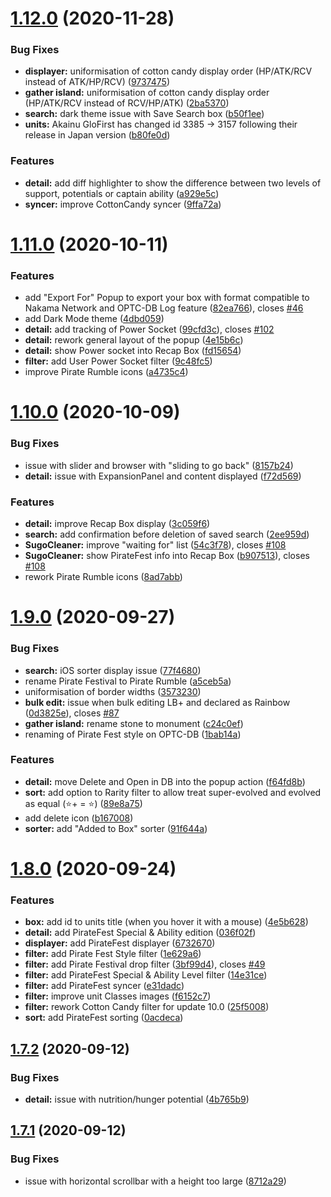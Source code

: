 # [1.12.0](https://github.com/Nagarian/optc-box-manager/compare/v1.11.0...v1.12.0) (2020-11-28)


### Bug Fixes

* **displayer:** uniformisation of cotton candy display order (HP/ATK/RCV instead of ATK/HP/RCV) ([9737475](https://github.com/Nagarian/optc-box-manager/commit/97374754f036a6c428fd317932ae53c5f3658e3c))
* **gather island:** uniformisation of cotton candy display order (HP/ATK/RCV instead of RCV/HP/ATK) ([2ba5370](https://github.com/Nagarian/optc-box-manager/commit/2ba537043f565954d9032b41f0734660488546d7))
* **search:** dark theme issue with Save Search box ([b50f1ee](https://github.com/Nagarian/optc-box-manager/commit/b50f1ee0f0532a9e3cb43ff2b35fcf86f93361e0))
* **units:** Akainu GloFirst has changed id 3385 -> 3157 following their release in Japan version ([b80fe0d](https://github.com/Nagarian/optc-box-manager/commit/b80fe0d6a65d6316426697294bdbdb8812ee7766))


### Features

* **detail:** add diff highlighter to show the difference between two levels of support, potentials or captain ability ([a929e5c](https://github.com/Nagarian/optc-box-manager/commit/a929e5c2c0622475c5d0ff74efdd8a87e80bba0e))
* **syncer:** improve CottonCandy syncer ([9ffa72a](https://github.com/Nagarian/optc-box-manager/commit/9ffa72a2a5e717bfaa47a6641c08fc49f381cb67))



# [1.11.0](https://github.com/Nagarian/optc-box-manager/compare/v1.10.0...v1.11.0) (2020-10-11)


### Features

* add "Export For" Popup to export your box with format compatible to Nakama Network and OPTC-DB Log feature ([82ea766](https://github.com/Nagarian/optc-box-manager/commit/82ea76670944c34672aa902e615cb1ed777b265f)), closes [#46](https://github.com/Nagarian/optc-box-manager/issues/46)
* add Dark Mode theme ([4dbd059](https://github.com/Nagarian/optc-box-manager/commit/4dbd0594dd9bc1681b455fde5d162fb112eea99b))
* **detail:** add tracking of Power Socket ([99cfd3c](https://github.com/Nagarian/optc-box-manager/commit/99cfd3cf5fef2c0cab4eb13dbff5f5e432686d19)), closes [#102](https://github.com/Nagarian/optc-box-manager/issues/102)
* **detail:** rework general layout of the popup ([4e15b6c](https://github.com/Nagarian/optc-box-manager/commit/4e15b6cbaf59f91df001119b8724c25bfbf801f4))
* **detail:** show Power socket into Recap Box ([fd15654](https://github.com/Nagarian/optc-box-manager/commit/fd15654989dd8374b781a6181db29e7d4979167c))
* **filter:** add User Power Socket filter ([9c48fc5](https://github.com/Nagarian/optc-box-manager/commit/9c48fc5a0d84d5bb85fcb13337427fdfdb968028))
* improve Pirate Rumble icons ([a4735c4](https://github.com/Nagarian/optc-box-manager/commit/a4735c4ee96604590f2c7984a1571ffbd052f905))



# [1.10.0](https://github.com/Nagarian/optc-box-manager/compare/v1.9.0...v1.10.0) (2020-10-09)


### Bug Fixes

* issue with slider and browser with "sliding to go back" ([8157b24](https://github.com/Nagarian/optc-box-manager/commit/8157b2473c84fa8914f7a28ef0cda1a3a638668e))
* **detail:** issue with ExpansionPanel and content displayed ([f72d569](https://github.com/Nagarian/optc-box-manager/commit/f72d56900e7a3181c42fd6b14d7c8f9aa44d5c83))


### Features

* **detail:** improve Recap Box display ([3c059f6](https://github.com/Nagarian/optc-box-manager/commit/3c059f621238f52696772d79d2c07eb019368045))
* **search:** add confirmation before deletion of saved search ([2ee959d](https://github.com/Nagarian/optc-box-manager/commit/2ee959d92f868a08febdf768e206b57cd0f8ed38))
* **SugoCleaner:** improve "waiting for" list ([54c3f78](https://github.com/Nagarian/optc-box-manager/commit/54c3f78f89fdbfdd2a4b77ab1ae352f42751ba39)), closes [#108](https://github.com/Nagarian/optc-box-manager/issues/108)
* **SugoCleaner:** show PirateFest info into Recap Box ([b907513](https://github.com/Nagarian/optc-box-manager/commit/b90751391ab9bd168ada9e0cf0bcf60423aeb365)), closes [#108](https://github.com/Nagarian/optc-box-manager/issues/108)
* rework Pirate Rumble icons ([8ad7abb](https://github.com/Nagarian/optc-box-manager/commit/8ad7abb4d1a038dd603991baaf4f656173972e75))



# [1.9.0](https://github.com/Nagarian/optc-box-manager/compare/v1.8.0...v1.9.0) (2020-09-27)


### Bug Fixes

* **search:** iOS sorter display issue ([77f4680](https://github.com/Nagarian/optc-box-manager/commit/77f46801c545d0730c0a48c5b91c729a967eca8f))
* rename Pirate Festival to Pirate Rumble ([a5ceb5a](https://github.com/Nagarian/optc-box-manager/commit/a5ceb5af3c135c72340339e7c48e124ccb5f4b6a))
* uniformisation of border widths ([3573230](https://github.com/Nagarian/optc-box-manager/commit/35732302935de1928a302af7255d136649c42b8c))
* **bulk edit:** issue when bulk editing LB+ and declared as Rainbow ([0d3825e](https://github.com/Nagarian/optc-box-manager/commit/0d3825e8606741f39c28c87fe9c04b491c0b4ada)), closes [#87](https://github.com/Nagarian/optc-box-manager/issues/87)
* **gather island:** rename stone to monument ([c24c0ef](https://github.com/Nagarian/optc-box-manager/commit/c24c0efdffa10c0222446a94497364bbe4501889))
* renaming of Pirate Fest style on OPTC-DB ([1bab14a](https://github.com/Nagarian/optc-box-manager/commit/1bab14ad13ee1f29579e42f3a5fd2b64357862e9))


### Features

* **detail:** move Delete and Open in DB into the popup action ([f64fd8b](https://github.com/Nagarian/optc-box-manager/commit/f64fd8bdf21b6c2ea54b1e4d893bad6a9c43253f))
* **sort:** add option to Rarity filter to allow treat super-evolved and evolved as equal (⭐+ = ⭐) ([89e8a75](https://github.com/Nagarian/optc-box-manager/commit/89e8a7594ccda6b50e3d28d5c808fd483634e331))
* add delete icon ([b167008](https://github.com/Nagarian/optc-box-manager/commit/b16700863f7b931322065d4362e80fdb1ad70188))
* **sorter:** add "Added to Box" sorter ([91f644a](https://github.com/Nagarian/optc-box-manager/commit/91f644ad47319980a8a6e13018cb6c8826dc7994))



# [1.8.0](https://github.com/Nagarian/optc-box-manager/compare/v1.7.2...v1.8.0) (2020-09-24)


### Features

* **box:** add id to units title (when you hover it with a mouse) ([4e5b628](https://github.com/Nagarian/optc-box-manager/commit/4e5b628c0e05c7b76e1efc2e5e9d8a6ff09d8022))
* **detail:** add PirateFest Special & Ability edition ([036f02f](https://github.com/Nagarian/optc-box-manager/commit/036f02f8aad34069a423c0697596aa60c45c574c))
* **displayer:** add PirateFest displayer ([6732670](https://github.com/Nagarian/optc-box-manager/commit/6732670272309f9c80ce6f090178f930d9d7a2eb))
* **filter:** add Pirate Fest Style filter ([1e629a6](https://github.com/Nagarian/optc-box-manager/commit/1e629a64434a2f34ac5dc7670f22575aca17074f))
* **filter:** add Pirate Festival drop filter ([3bf99d4](https://github.com/Nagarian/optc-box-manager/commit/3bf99d4cb77cf7f552357720b5a2d05be9107747)), closes [#49](https://github.com/Nagarian/optc-box-manager/issues/49)
* **filter:** add PirateFest Special & Ability Level filter ([14e31ce](https://github.com/Nagarian/optc-box-manager/commit/14e31ce467b778a9fc99bc84b126d1fd828bac29))
* **filter:** add PirateFest syncer ([e31dadc](https://github.com/Nagarian/optc-box-manager/commit/e31dadce482f4ba9b1ccda7da2ffd7aa6c0fd725))
* **filter:** improve unit Classes images ([f6152c7](https://github.com/Nagarian/optc-box-manager/commit/f6152c7c039fb10ce6e41321579e3fce748c7243))
* **filter:** rework Cotton Candy filter for update 10.0 ([25f5008](https://github.com/Nagarian/optc-box-manager/commit/25f500822a8936aaff383563eff5445851668749))
* **sort:** add PirateFest sorting ([0acdeca](https://github.com/Nagarian/optc-box-manager/commit/0acdeca09b5e701b9cc73f542415a0dc3d2712f9))



## [1.7.2](https://github.com/Nagarian/optc-box-manager/compare/v1.7.1...v1.7.2) (2020-09-12)


### Bug Fixes

* **detail:** issue with nutrition/hunger potential ([4b765b9](https://github.com/Nagarian/optc-box-manager/commit/4b765b9b90b59e6f5e20fa29ed808d1ac6797bdc))



## [1.7.1](https://github.com/Nagarian/optc-box-manager/compare/v1.7.0...v1.7.1) (2020-09-12)


### Bug Fixes

* issue with horizontal scrollbar with a height too large ([8712a29](https://github.com/Nagarian/optc-box-manager/commit/8712a296222af9ba23884276732323040bf73904))



